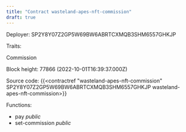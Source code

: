 ```yaml
---
title: "Contract wasteland-apes-nft-commission"
draft: true
---
```

Deployer: SP2Y8Y07Z2GP5W69BW6ABRTCXMQB3SHM6557GHKJP

Traits:
 
Commission


Block height: 77866 (2022-10-01T16:39:37.000Z)

Source code: {{<contractref "wasteland-apes-nft-commission" SP2Y8Y07Z2GP5W69BW6ABRTCXMQB3SHM6557GHKJP wasteland-apes-nft-commission>}}

Functions:

* pay _public_
* set-commission _public_
